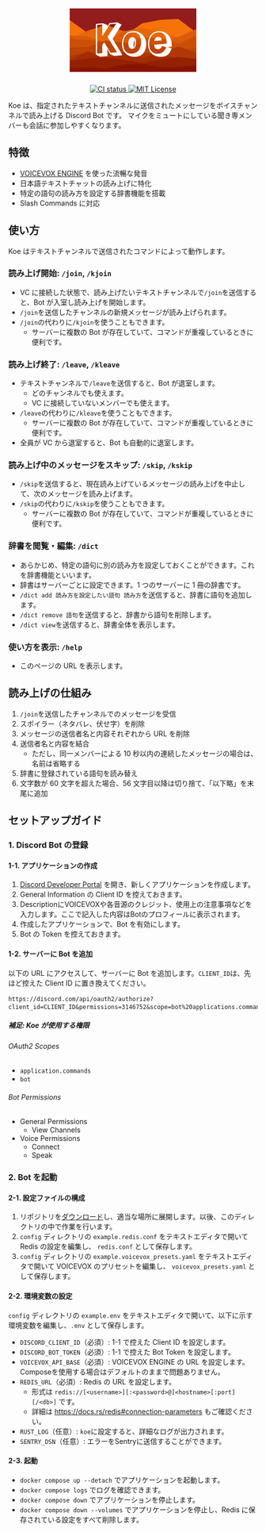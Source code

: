 <h1 align="center">
  <img src="./icon/logo.png" alt="Koe" height="128">
</h1>

<p align="center">
  <a href="https://github.com/ciffelia/koe/actions?query=workflow%3ACI+branch%3Amain">
    <img src="https://github.com/ciffelia/koe/workflows/CI/badge.svg?branch=main" alt="CI status">
  </a>
  <a href="./LICENSE">
    <img src="https://img.shields.io/badge/license-MIT-brightgreen.svg?style=flat" alt="MIT License">
  </a>
</p>

Koe は、指定されたテキストチャンネルに送信されたメッセージをボイスチャンネルで読み上げる Discord Bot です。
マイクをミュートにしている聞き専メンバーも会話に参加しやすくなります。

## 特徴

- [VOICEVOX ENGINE](https://github.com/VOICEVOX/voicevox_engine) を使った流暢な発音
- 日本語テキストチャットの読み上げに特化
- 特定の語句の読み方を設定する辞書機能を搭載
- Slash Commands に対応

## 使い方

Koe はテキストチャンネルで送信されたコマンドによって動作します。

### 読み上げ開始: `/join`, `/kjoin`

- VC に接続した状態で、読み上げたいテキストチャンネルで`/join`を送信すると、Bot が入室し読み上げを開始します。
- `/join`を送信したチャンネルの新規メッセージが読み上げられます。
- `/join`の代わりに`/kjoin`を使うこともできます。
  - サーバーに複数の Bot が存在していて、コマンドが重複しているときに便利です。

### 読み上げ終了: `/leave`, `/kleave`

- テキストチャンネルで`/leave`を送信すると、Bot が退室します。
  - どのチャンネルでも使えます。
  - VC に接続していないメンバーでも使えます。
- `/leave`の代わりに`/kleave`を使うこともできます。
  - サーバーに複数の Bot が存在していて、コマンドが重複しているときに便利です。
- 全員が VC から退室すると、Bot も自動的に退室します。

### 読み上げ中のメッセージをスキップ: `/skip`, `/kskip`

- `/skip`を送信すると、現在読み上げているメッセージの読み上げを中止して、次のメッセージを読み上げます。
- `/skip`の代わりに`/kskip`を使うこともできます。
  - サーバーに複数の Bot が存在していて、コマンドが重複しているときに便利です。

### 辞書を閲覧・編集: `/dict`

- あらかじめ、特定の語句に別の読み方を設定しておくことができます。これを辞書機能といいます。
- 辞書はサーバーごとに設定できます。1 つのサーバーに 1 冊の辞書です。
- `/dict add 読み方を設定したい語句 読み方`を送信すると、辞書に語句を追加します。
- `/dict remove 語句`を送信すると、辞書から語句を削除します。
- `/dict view`を送信すると、辞書全体を表示します。

### 使い方を表示: `/help`

- このページの URL を表示します。

## 読み上げの仕組み

1. `/join`を送信したチャンネルでのメッセージを受信
2. スポイラー（ネタバレ、伏せ字）を削除
3. メッセージの送信者名と内容それぞれから URL を削除
4. 送信者名と内容を結合
   - ただし、同一メンバーによる 10 秒以内の連続したメッセージの場合は、名前は省略する
5. 辞書に登録されている語句を読み替え
6. 文字数が 60 文字を超えた場合、56 文字目以降は切り捨て、「以下略」を末尾に追加

## セットアップガイド

### 1. Discord Bot の登録

#### 1-1. アプリケーションの作成

1. [Discord Developer Portal](https://discord.com/developers/applications) を開き、新しくアプリケーションを作成します。
2. General Information の Client ID を控えておきます。
3. DescriptionにVOICEVOXや各音源のクレジット、使用上の注意事項などを入力します。ここで記入した内容はBotのプロフィールに表示されます。
4. 作成したアプリケーションで、Bot を有効にします。
5. Bot の Token を控えておきます。

#### 1-2. サーバーに Bot を追加

以下の URL にアクセスして、サーバーに Bot を追加します。`CLIENT_ID`は、先ほど控えた Client ID に置き換えてください。

```
https://discord.com/api/oauth2/authorize?client_id=CLIENT_ID&permissions=3146752&scope=bot%20applications.commands
```

##### 補足: Koe が使用する権限

###### OAuth2 Scopes

- `application.commands`
- `bot`

###### Bot Permissions

- General Permissions
  - View Channels
- Voice Permissions
  - Connect
  - Speak

### 2. Bot を起動

#### 2-1. 設定ファイルの構成

1. リポジトリを[ダウンロード](https://github.com/ciffelia/koe/archive/refs/heads/main.zip)し、適当な場所に展開します。以後、このディレクトリの中で作業を行います。
2. `config` ディレクトリの `example.redis.conf` をテキストエディタで開いて Redis の設定を編集し、 `redis.conf` として保存します。
3. `config` ディレクトリの `example.voicevox_presets.yaml` をテキストエディタで開いて VOICEVOX のプリセットを編集し、 `voicevox_presets.yaml` として保存します。

#### 2-2. 環境変数の設定

`config` ディレクトリの `example.env` をテキストエディタで開いて、以下に示す環境変数を編集し、`.env` として保存します。

- `DISCORD_CLIENT_ID`（必須）: 1-1 で控えた Client ID を設定します。
- `DISCORD_BOT_TOKEN`（必須）: 1-1 で控えた Bot Token を設定します。
- `VOICEVOX_API_BASE`（必須）: VOICEVOX ENGINE の URL を設定します。Composeを使用する場合はデフォルトのままで問題ありません。
- `REDIS_URL`（必須）: Redis の URL を設定します。
  - 形式は `redis://[<username>][:<password>@]<hostname>[:port][/<db>]` です。
  - 詳細は https://docs.rs/redis#connection-parameters もご確認ください。
- `RUST_LOG`（任意）: `koe`に設定すると、詳細なログが出力されます。
- `SENTRY_DSN`（任意）: エラーをSentryに送信することができます。

#### 2-3. 起動

- `docker compose up --detach` でアプリケーションを起動します。
- `docker compose logs` でログを確認できます。
- `docker compose down` でアプリケーションを停止します。
- `docker compose down --volumes` でアプリケーションを停止し、Redis に保存されている設定をすべて削除します。
